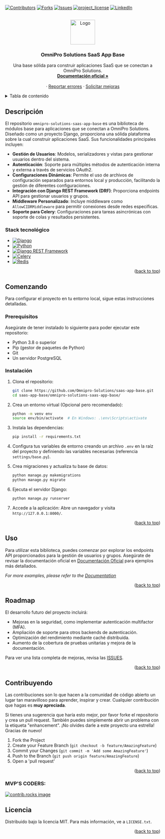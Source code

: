 <a id="readme-top"></a>
[![Contributors][contributors-shield]][contributors-url]
[![Forks][forks-shield]][forks-url]
[![Issues][issues-shield]][issues-url]
[![project_license][license-shield]][license-url]
[![LinkedIn][linkedin-shield]][linkedin-url]

<!-- PROJECT LOGO -->
<br />
<div align="center">

<a href="https://github.com/Omnipro-Solutions/saas-app-base.git">
    <img src="https://pngimg.com/uploads/github/github_PNG78.png" alt="Logo" width="80" height="80">
  </a>

<h3 align="center">OmniPro Solutions SaaS App Base</h3>

  <p align="center">
    Una base sólida para construir aplicaciones SaaS que se conectan a OmniPro Solutions.
    <br />
    <a href="https://doc-oms.omni.pro/docs/reglas"><strong>Documentación oficial »</strong></a>
    <br />
    <br />
    &middot;
    <a href="https://github.com/Omnipro-Solutions/saas-app-base/issues/bug">Reportar errores</a>
    &middot;
    <a href="https://github.com/Omnipro-Solutions/saas-app-base/issues/features">Solicitar mejoras</a>
  </p>
</div>

<!-- TABLE OF CONTENTS -->
<details>
  <summary>Tabla de contenido</summary>
  <ol>
    <li>
      <a href="#about-the-project">Descripción</a>
      <ul>
        <li><a href="#built-with">Stack</a></li>
      </ul>
    </li>
    <li>
      <a href="#getting-started">Comenzando</a>
      <ul>
        <li><a href="#prerequisites">Prerequisitos</a></li>
        <li><a href="#installation">Instalación</a></li>
      </ul>
    </li>
    <li><a href="#usage">Uso</a></li>
    <li><a href="#roadmap">Roadmap</a></li>
    <li><a href="#contributing">Contribuyendo</a></li>
    <li><a href="#license">Licencia</a></li>
  </ol>
</details>

<!-- ABOUT THE PROJECT -->
## Descripción

El repositorio `omnipro-solutions-saas-app-base` es una biblioteca de módulos base para aplicaciones que se conectan a OmniPro Solutions. Diseñado como un proyecto Django, proporciona una sólida plataforma sobre la cual construir aplicaciones SaaS. Sus funcionalidades principales incluyen:

- **Gestión de Usuarios**: Modelos, serializadores y vistas para gestionar usuarios dentro del sistema.
- **Autenticación**: Soporte para múltiples métodos de autenticación interna y externa a través de servicios OAuth2.
- **Configuraciones Dinámicas**: Permite el uso de archivos de configuración separados para entornos local y producción, facilitando la gestión de diferentes configuraciones.
- **Integración con Django REST Framework (DRF)**: Proporciona endpoints API para gestionar usuarios y grupos.
- **Middleware Personalizado**: Incluye middleware como `AllowCIDRMiddleware` para permitir conexiones desde redes específicas.
- **Soporte para Celery**: Configuraciones para tareas asincrónicas con soporte de colas y resultados persistentes.

### Stack tecnológico
* [![Django][Django]][Django-url]
* [![Python][Python]][Python-url]
* [![Django REST Framework][DRF]][DRF-url]
* [![Celery][Celery]][Celery-url]
* [![Redis][Redis]][Redis-url]

<p align="right">(<a href="#readme-top">back to top</a>)</p>

<!-- GETTING STARTED -->
## Comenzando

Para configurar el proyecto en tu entorno local, sigue estas instrucciones detalladas.

### Prerequisitos

Asegúrate de tener instalado lo siguiente para poder ejecutar este repositorio:

- Python 3.8 o superior
- Pip (gestor de paquetes de Python)
- Git
- Un servidor PostgreSQL

### Instalación

1. Clona el repositorio:
   ```sh
   git clone https://github.com/Omnipro-Solutions/saas-app-base.git
   cd saas-app-base/omnipro-solutions-saas-app-base/
   ```

2. Crea un entorno virtual (Opcional pero recomendado):
   ```bash
   python -m venv env
   source env/bin/activate  # En Windows: .\env\Scripts\activate
   ```

3. Instala las dependencias:
   ```bash
   pip install -r requirements.txt
   ```

4. Configura tus variables de entorno creando un archivo `.env` en la raíz del proyecto y definiendo las variables necesarias (referencia `settings/base.py`).

5. Crea migraciones y actualiza tu base de datos:
   ```bash
   python manage.py makemigrations
   python manage.py migrate
   ```

6. Ejecuta el servidor Django:
   ```bash
   python manage.py runserver
   ```

7. Accede a la aplicación: Abre un navegador y visita `http://127.0.0.1:8000/`.

<p align="right">(<a href="#readme-top">back to top</a>)</p>

<!-- USAGE EXAMPLES -->
## Uso

Para utilizar esta biblioteca, puedes comenzar por explorar los endpoints API proporcionados para la gestión de usuarios y grupos. Asegúrate de revisar la documentación oficial en [Documentación Oficial](https://doc-oms.omni.pro/docs/reglas) para ejemplos más detallados.

_For more examples, please refer to the [Documentation](https://doc-oms.omni.pro/docs/dev/imgs/saas-img-core)_

<p align="right">(<a href="#readme-top">back to top</a>)</p>

<!-- ROADMAP -->
## Roadmap

El desarrollo futuro del proyecto incluirá:

- Mejoras en la seguridad, como implementar autenticación multifactor (MFA).
- Ampliación de soporte para otros backends de autenticación.
- Optimización del rendimiento mediante caché distribuida.
- Aumento de la cobertura de pruebas unitarias y mejora de la documentación.

Para ver una lista completa de mejoras, revisa las [ISSUES](https://github.com/Omnipro-Solutions/saas-app-base/issues).

<p align="right">(<a href="#readme-top">back to top</a>)</p>

<!-- CONTRIBUTING -->
## Contribuyendo

Las contribuciones son lo que hacen a la comunidad de código abierto un lugar tan maravilloso para aprender, inspirar y crear. Cualquier contribución que hagas es **muy apreciada**.

Si tienes una sugerencia que haría esto mejor, por favor forke el repositorio y crea un pull request. También puedes simplemente abrir un problema con la etiqueta "enhancement". ¡No olvides darle a este proyecto una estrella! Gracias de nuevo!

1. Fork the Project
2. Create your Feature Branch (`git checkout -b feature/AmazingFeature`)
3. Commit your Changes (`git commit -m 'Add some AmazingFeature'`)
4. Push to the Branch (`git push origin feature/AmazingFeature`)
5. Open a 'pull request'

<p align="right">(<a href="#readme-top">back to top</a>)</p>

### MVP'S CODERS:

<a href="https://github.com/Omnipro-Solutions/saas-app-base/graphs/contributors">
  <img src="https://contrib.rocks/image?repo=Omnipro-Solutions/saas-app-base" alt="contrib.rocks image" />
</a>

<!-- LICENSE -->
## Licencia

Distribuido bajo la licencia MIT. Para más información, ve a `LICENSE.txt`.

<p align="right">(<a href="#readme-top">back to top</a>)</p>

<!-- MARKDOWN LINKS & IMAGES -->
[contributors-shield]: https://img.shields.io/github/contributors/Omnipro-Solutions/saas-app-base.svg?style=for-the-badge
[contributors-url]: https://github.com/Omnipro-Solutions/saas-app-base/graphs/contributors
[forks-shield]: https://img.shields.io/github/forks/Omnipro-Solutions/saas-app-base.svg?style=for-the-badge
[forks-url]: https://github.com/Omnipro-Solutions/saas-app-base/network/members
[stars-shield]: https://img.shields.io/github/stars/Omnipro-Solutions/saas-app-base.svg?style=for-the-badge
[stars-url]: https://github.com/Omnipro-Solutions/saas-app-base/stargazers
[issues-shield]: https://img.shields.io/github/issues/Omnipro-Solutions/saas-app-base.svg?style=for-the-badge
[issues-url]: https://github.com/Omnipro-Solutions/saas-app-base/issues
[license-shield]: https://img.shields.io/github/license/Omnipro-Solutions/saas-app-base.svg?style=for-the-badge
[license-url]: https://github.com/Omnipro-Solutions/saas-app-base/blob/master/LICENSE.txt
[linkedin-shield]: https://img.shields.io/badge/-LinkedIn-black.svg?style=for-the-badge&logo=linkedin&colorB=555
[linkedin-url]: https://www.linkedin.com/company/omni.pro/

[Django]: https://img.shields.io/badge/django-%23092E20.svg?style=for-the-badge&logo=djangoproject&logoColor=white
[Django-url]: https://www.djangoproject.com/
[Python]: https://img.shields.io/badge/python-3670A0?style=for-the-badge&logo=python&logoColor=ffdd54
[Python-url]: https://www.python.org/
[DRF]: https://img.shields.io/badge/django-rest-framework-%230092E20.svg?style=for-the-badge&logo=django-rest-framework&logoColor=white
[DRF-url]: https://www.django-rest-framework.org/
[Celery]: https://img.shields.io/badge/celery-4A154B?style=for-the-badge&logo=celery&logoColor=white
[Celery-url]: http://www.celeryproject.org/
[Redis]: https://img.shields.io/badge/redis-%23DD0031.svg?style=for-the-badge&logo=redis&logoColor=white
[Redis-url]: https://redis.io/